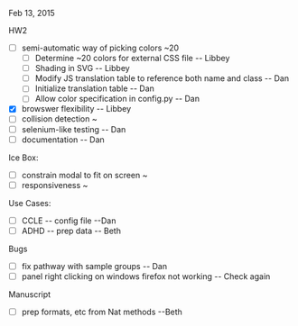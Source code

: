 Feb 13, 2015

HW2 
- [ ] semi-automatic way of picking colors ~20 
  - [ ] Determine ~20 colors for external CSS file -- Libbey
  - [ ] Shading in SVG -- Libbey
  - [ ] Modify JS translation table to reference both name and class -- Dan
  - [ ] Initialize translation table -- Dan
  - [ ] Allow color specification in config.py -- Dan
- [x] browswer flexibility -- Libbey
- [ ] collision detection ~
- [ ] selenium-like testing -- Dan
- [ ] documentation -- Dan

Ice Box:
- [ ] constrain modal to fit on screen ~
- [ ] responsiveness ~

Use Cases:
- [ ] CCLE -- config file --Dan
- [ ] ADHD -- prep data -- Beth

Bugs
- [ ] fix pathway with sample groups -- Dan
- [ ] panel right clicking on windows firefox not working -- Check again

Manuscript
- [ ] prep formats, etc from Nat methods --Beth



